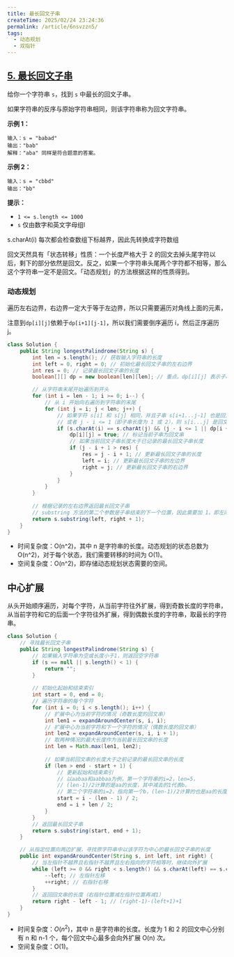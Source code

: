 ```yaml
---
title: 最长回文子串
createTime: 2025/02/24 23:24:36
permalink: /article/6nsvzzn5/
tags:
  - 动态规划
  - 双指针
---
```

## [5. 最长回文子串](https://leetcode.cn/problems/longest-palindromic-substring/)

给你一个字符串 `s`，找到 `s` 中最长的回文子串。

如果字符串的反序与原始字符串相同，则该字符串称为回文字符串。

**示例 1：**

```
输入：s = "babad"
输出："bab"
解释："aba" 同样是符合题意的答案。
```

**示例 2：**

```
输入：s = "cbbd"
输出："bb"
```

**提示：**

- `1 <= s.length <= 1000`
- `s` 仅由数字和英文字母组l

s.charAt(i) 每次都会检查数组下标越界，因此先转换成字符数组

回文天然具有「状态转移」性质：一个长度严格大于 2 的回文去掉头尾字符以后，剩下的部分依然是回文。反之，如果一个字符串头尾两个字符都不相等，那么这个字符串一定不是回文。「动态规划」的方法根据这样的性质得到。

### 动态规划

遍历左右边界，右边界一定大于等于左边界，所以只需要遍历对角线上面的元素，

注意到`dp[i][j]`依赖于`dp[i+1][j-1]`，所以我们需要倒序遍历 i，然后正序遍历 j。

```java
class Solution {
    public String longestPalindrome(String s) {
        int len = s.length(); // 获取输入字符串的长度
        int left = 0, right = 0; // 初始化最长回文子串的左右边界
        int res = 0; // 记录最长回文子串的长度
        boolean[][] dp = new boolean[len][len]; // 重点。dp[i][j] 表示子串 s[i...j] 是否是回文串，同回文子串题目中的dp数组

        // 从字符串末尾开始遍历到开头
        for (int i = len - 1; i >= 0; i--) {
            // 从 i 开始向右遍历到字符串的末尾
            for (int j = i; j < len; j++) {
                // 如果字符 s[i] 和 s[j] 相同，并且子串 s[i+1...j-1] 也是回文串，
                // 或者 j - i <= 1（即子串长度为 1 或 2），则 s[i...j] 是回文串。重点！
                if (s.charAt(i) == s.charAt(j) && (j - i <= 1 || dp[i + 1][j - 1])) {
                    dp[i][j] = true; // 标记当前子串为回文串
                    // 如果当前回文子串长度大于已记录的最长回文子串长度
                    if (j - i + 1 > res) {
                        res = j - i + 1; // 更新最长回文子串的长度
                        left = i; // 更新最长回文子串的左边界
                        right = j; // 更新最长回文子串的右边界
                    }
                }
            }
        }
        
        // 根据记录的左右边界返回最长回文子串
        // substring 方法的第二个参数是子串结束的下一个位置，因此需要加 1。即左闭右开。
        return s.substring(left, right + 1);
    }
}
```

- 时间复杂度：O(n^2)，其中 n 是字符串的长度。动态规划的状态总数为 O(n^2)，对于每个状态，我们需要转移的时间为 O(1)。
- 空间复杂度：O(n^2)，即存储动态规划状态需要的空间。

## 中心扩展

从头开始顺序遍历，对每个字符，从当前字符往外扩展，得到奇数长度的字符串，从当前字符和它的后面一个字符往外扩展，得到偶数长度的字符串，取最长的字符串。

```java
class Solution {
    // 寻找最长回文子串
    public String longestPalindrome(String s) {
        // 如果输入字符串为空或长度小于1，则返回空字符串
        if (s == null || s.length() < 1) {
            return "";
        }
        
        // 初始化起始和结束索引
        int start = 0, end = 0;
        // 遍历字符串的每个字符
        for (int i = 0; i < s.length(); i++) {
            // 扩展中心为当前字符的情况（奇数长度的回文串）
            int len1 = expandAroundCenter(s, i, i);
            // 扩展中心为当前字符和下一个字符的情况（偶数长度的回文串）
            int len2 = expandAroundCenter(s, i, i + 1);
            // 取两种情况的最大长度作为当前最长回文串的长度
            int len = Math.max(len1, len2);
            
            // 如果当前回文串的长度大于之前记录的最长回文串的长度
            if (len > end - start + 1) {
                // 更新起始和结束索引
                // 以aabaa和aabbaa为例，第一个字符串的i=2，len=5，
                // (len-1)/2计算的是aa的长度，其中减去的1代表b。
                // 第二个字符串的i=2，指向第一个b，(len-1)/2计算的也是aa的长度，它减去1是在减去第一个b。
                start = i - (len - 1) / 2;
                end = i + len / 2;
            }
        }
        // 返回最长回文子串
        return s.substring(start, end + 1);
    }

    // 从指定位置向两边扩展，寻找原字符串中以该字符为中心的最长回文子串的长度
    public int expandAroundCenter(String s, int left, int right) {
        // 当左指针不越界且右指针不越界且左右指向的字符相等时，继续向外扩展
        while (left >= 0 && right < s.length() && s.charAt(left) == s.charAt(right)) {
            --left; // 左指针左移
            ++right; // 右指针右移
        }
        // 返回回文串的长度（右指针位置减左指针位置再减1）
        return right - left - 1; // (right-1)-(left+1)+1
    }
}
```

- 时间复杂度：$O(n^2)$，其中 n 是字符串的长度。长度为 1 和 2 的回文中心分别有 n 和 n-1 个，每个回文中心最多会向外扩展 O(n) 次。
- 空间复杂度：O(1)。

